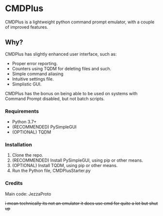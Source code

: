 # CMDPlus
CMDPlus is a lightweight python command prompt emulator, with a couple of improved features.
## Why?
CMDPlus has slightly enhanced user interface, such as:
* Proper error reporting.
* Counters using TQDM for deleting files and such.
* Simple command aliasing
* Intuitive settings file.
* Simplistic GUI.

CMDPlus has the bonus on being able to be used on systems with Command Prompt disabled, but not batch scripts.
### Requirements
* Python 3.7+
* (RECOMMENDED) PySimpleGUI
* (OPTIONAL) TQDM
### Installation
1. Clone the repo.
2. (RECOMMENDED) Install PySimpleGUI, using pip or other means.
3. (OPTIONAL) Install TQDM, using pip or other means.
4. Run the Python file, CMDPlusStarter.py
### Credits
Main code: JezzaProto

~~i mean technically its not an emulator it does use cmd for quite a lot but shut up~~
